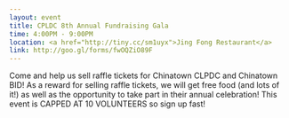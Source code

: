 ```yaml
---
layout: event
title: CPLDC 8th Annual Fundraising Gala
time: 4:00PM - 9:00PM
location: <a href="http://tiny.cc/sm1uyx">Jing Fong Restaurant</a>
link: http://goo.gl/forms/fwOQZiO89F
---
```

Come and help us sell raffle tickets for Chinatown CLPDC and Chinatown BID! As a reward for selling raffle tickets, we will get free food (and lots of it!) as well as the opportunity to take part in their annual celebration! This event is CAPPED AT 10 VOLUNTEERS so sign up fast!